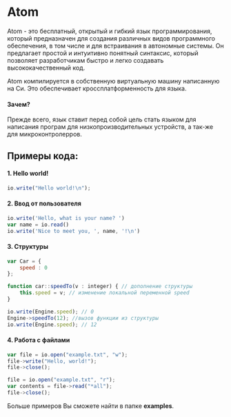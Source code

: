 # Atom

Atom - это бесплатный, открытый и гибкий язык программирования, который предназначен для создания различных видов программного обеспечения, в том числе и для встраивания в автономные системы. Он предлагает простой и интуитивно понятный синтаксис, который позволяет разработчикам быстро и легко создавать высококачественный код.

Atom компилируется в собственную виртуальную машину написанную на Си. Это обеспечивает кроссплатформенность для языка. 

#### Зачем?
Прежде всего, язык ставит перед собой цель стать языком для написания програм для низкопроизводительных устройств, а так-же для микроконтролерров. 

## Примеры кода:
#### 1. Hello world!
```js
io.write("Hello world!\n");
```
#### 2. Ввод от пользователя
```js
io.write('Hello, what is your name? ')
var name = io.read()
io.write('Nice to meet you, ', name, '!\n')
```
#### 3. Структуры
```js
var Car = {
	speed : 0
};

function car::speedTo(v : integer) { // дополнение структуры
	this.speed = v; // изменение локальной переменной speed
}

io.write(Engine.speed); // 0
Engine->speedTo(12); //вызов функции из структуры
io.write(Engine.speed); // 12
```
#### 4. Работа с файлами
```js
var file = io.open("example.txt", "w");
file->write("Hello, world!");
file->close();

file = io.open("example.txt", "r");
var contents = file->read("*all");
file->close();
```

Больше примеров Вы сможете найти в папке **examples**.
